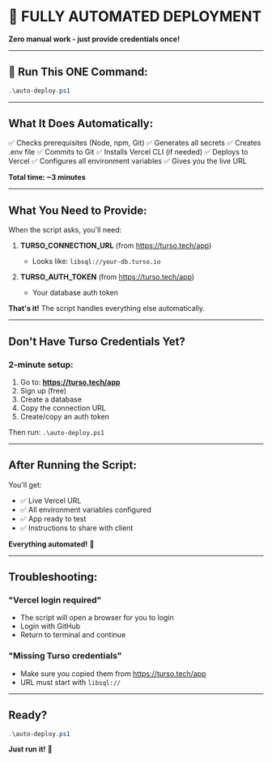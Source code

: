 # 🤖 FULLY AUTOMATED DEPLOYMENT

**Zero manual work - just provide credentials once!**

---

## 🚀 Run This ONE Command:

```powershell
.\auto-deploy.ps1
```

---

## What It Does Automatically:

✅ Checks prerequisites (Node, npm, Git)
✅ Generates all secrets
✅ Creates .env file
✅ Commits to Git
✅ Installs Vercel CLI (if needed)
✅ Deploys to Vercel
✅ Configures all environment variables
✅ Gives you the live URL

**Total time: ~3 minutes**

---

## What You Need to Provide:

When the script asks, you'll need:

1. **TURSO_CONNECTION_URL** (from https://turso.tech/app)
   - Looks like: `libsql://your-db.turso.io`

2. **TURSO_AUTH_TOKEN** (from https://turso.tech/app)
   - Your database auth token

**That's it!** The script handles everything else automatically.

---

## Don't Have Turso Credentials Yet?

### 2-minute setup:

1. Go to: **https://turso.tech/app**
2. Sign up (free)
3. Create a database
4. Copy the connection URL
5. Create/copy an auth token

Then run: `.\auto-deploy.ps1`

---

## After Running the Script:

You'll get:
- ✅ Live Vercel URL
- ✅ All environment variables configured
- ✅ App ready to test
- ✅ Instructions to share with client

**Everything automated!** 🎉

---

## Troubleshooting:

### "Vercel login required"
- The script will open a browser for you to login
- Login with GitHub
- Return to terminal and continue

### "Missing Turso credentials"
- Make sure you copied them from https://turso.tech/app
- URL must start with `libsql://`

---

## Ready?

```powershell
.\auto-deploy.ps1
```

**Just run it!** 🚀
